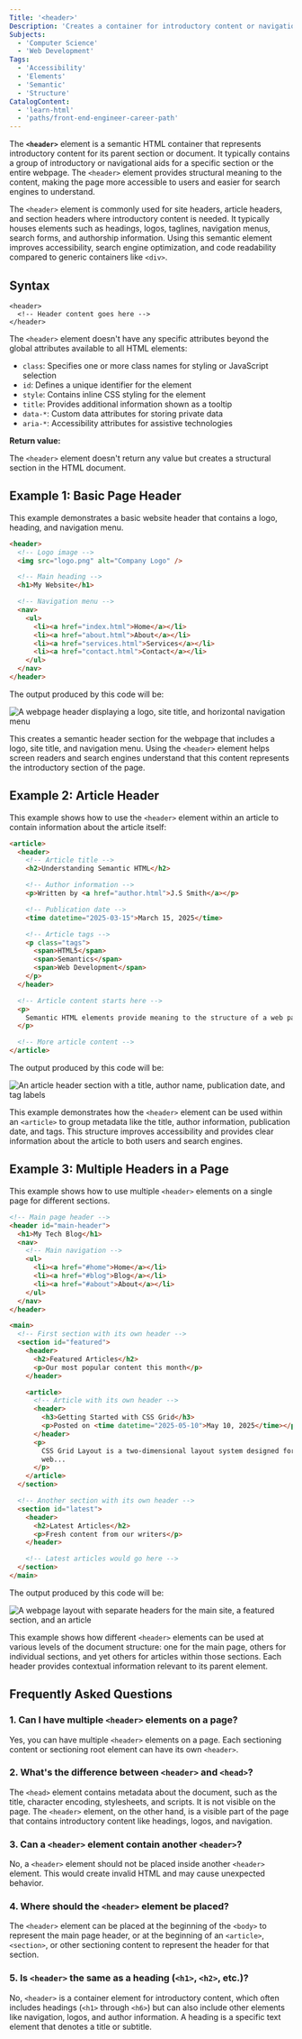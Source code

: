 ```yaml
---
Title: '<header>'
Description: 'Creates a container for introductory content or navigational aids in a document or section.'
Subjects:
  - 'Computer Science'
  - 'Web Development'
Tags:
  - 'Accessibility'
  - 'Elements'
  - 'Semantic'
  - 'Structure'
CatalogContent:
  - 'learn-html'
  - 'paths/front-end-engineer-career-path'
---
```


The **`<header>`** element is a semantic HTML container that represents introductory content for its parent section or document. It typically contains a group of introductory or navigational aids for a specific section or the entire webpage. The `<header>` element provides structural meaning to the content, making the page more accessible to users and easier for search engines to understand.

The `<header>` element is commonly used for site headers, article headers, and section headers where introductory content is needed. It typically houses elements such as headings, logos, taglines, navigation menus, search forms, and authorship information. Using this semantic element improves accessibility, search engine optimization, and code readability compared to generic containers like `<div>`.

## Syntax

```pseudo
<header>
  <!-- Header content goes here -->
</header>
```

The `<header>` element doesn't have any specific attributes beyond the global attributes available to all HTML elements:

- `class`: Specifies one or more class names for styling or JavaScript selection
- `id`: Defines a unique identifier for the element
- `style`: Contains inline CSS styling for the element
- `title`: Provides additional information shown as a tooltip
- `data-*`: Custom data attributes for storing private data
- `aria-*`: Accessibility attributes for assistive technologies

**Return value:**

The `<header>` element doesn't return any value but creates a structural section in the HTML document.

## Example 1: Basic Page Header

This example demonstrates a basic website header that contains a logo, heading, and navigation menu.

```html
<header>
  <!-- Logo image -->
  <img src="logo.png" alt="Company Logo" />

  <!-- Main heading -->
  <h1>My Website</h1>

  <!-- Navigation menu -->
  <nav>
    <ul>
      <li><a href="index.html">Home</a></li>
      <li><a href="about.html">About</a></li>
      <li><a href="services.html">Services</a></li>
      <li><a href="contact.html">Contact</a></li>
    </ul>
  </nav>
</header>
```

The output produced by this code will be:

![A webpage header displaying a logo, site title, and horizontal navigation menu](https://raw.githubusercontent.com/Codecademy/docs/main/media/html-header-output-1.png)

This creates a semantic header section for the webpage that includes a logo, site title, and navigation menu. Using the `<header>` element helps screen readers and search engines understand that this content represents the introductory section of the page.

## Example 2: Article Header

This example shows how to use the `<header>` element within an article to contain information about the article itself:

```html
<article>
  <header>
    <!-- Article title -->
    <h2>Understanding Semantic HTML</h2>

    <!-- Author information -->
    <p>Written by <a href="author.html">J.S Smith</a></p>

    <!-- Publication date -->
    <time datetime="2025-03-15">March 15, 2025</time>

    <!-- Article tags -->
    <p class="tags">
      <span>HTML5</span>
      <span>Semantics</span>
      <span>Web Development</span>
    </p>
  </header>

  <!-- Article content starts here -->
  <p>
    Semantic HTML elements provide meaning to the structure of a web page...
  </p>

  <!-- More article content -->
</article>
```

The output produced by this code will be:

![An article header section with a title, author name, publication date, and tag labels](https://raw.githubusercontent.com/Codecademy/docs/main/media/html-header-output-2.png)

This example demonstrates how the `<header>` element can be used within an `<article>` to group metadata like the title, author information, publication date, and tags. This structure improves accessibility and provides clear information about the article to both users and search engines.

## Example 3: Multiple Headers in a Page

This example shows how to use multiple `<header>` elements on a single page for different sections.

```html
<!-- Main page header -->
<header id="main-header">
  <h1>My Tech Blog</h1>
  <nav>
    <!-- Main navigation -->
    <ul>
      <li><a href="#home">Home</a></li>
      <li><a href="#blog">Blog</a></li>
      <li><a href="#about">About</a></li>
    </ul>
  </nav>
</header>

<main>
  <!-- First section with its own header -->
  <section id="featured">
    <header>
      <h2>Featured Articles</h2>
      <p>Our most popular content this month</p>
    </header>

    <article>
      <!-- Article with its own header -->
      <header>
        <h3>Getting Started with CSS Grid</h3>
        <p>Posted on <time datetime="2025-05-10">May 10, 2025</time></p>
      </header>
      <p>
        CSS Grid Layout is a two-dimensional layout system designed for the
        web...
      </p>
    </article>
  </section>

  <!-- Another section with its own header -->
  <section id="latest">
    <header>
      <h2>Latest Articles</h2>
      <p>Fresh content from our writers</p>
    </header>

    <!-- Latest articles would go here -->
  </section>
</main>
```

The output produced by this code will be:

![A webpage layout with separate headers for the main site, a featured section, and an article](https://raw.githubusercontent.com/Codecademy/docs/main/media/html-header-output-3.png)

This example shows how different `<header>` elements can be used at various levels of the document structure: one for the main page, others for individual sections, and yet others for articles within those sections. Each header provides contextual information relevant to its parent element.

## Frequently Asked Questions

### 1. Can I have multiple `<header>` elements on a page?

Yes, you can have multiple `<header>` elements on a page. Each sectioning content or sectioning root element can have its own `<header>`.

### 2. What's the difference between `<header>` and `<head>`?

The `<head>` element contains metadata about the document, such as the title, character encoding, stylesheets, and scripts. It is not visible on the page. The `<header>` element, on the other hand, is a visible part of the page that contains introductory content like headings, logos, and navigation.

### 3. Can a `<header>` element contain another `<header>`?

No, a `<header>` element should not be placed inside another `<header>` element. This would create invalid HTML and may cause unexpected behavior.

### 4. Where should the `<header>` element be placed?

The `<header>` element can be placed at the beginning of the `<body>` to represent the main page header, or at the beginning of an `<article>`, `<section>`, or other sectioning content to represent the header for that section.

### 5. Is `<header>` the same as a heading (`<h1>`, `<h2>`, etc.)?

No, `<header>` is a container element for introductory content, which often includes headings (`<h1>` through `<h6>`) but can also include other elements like navigation, logos, and author information. A heading is a specific text element that denotes a title or subtitle.
